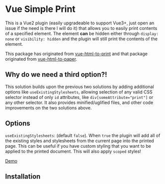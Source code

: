# Vue Simple Print

This is a Vue2 plugin (easily upgradeable to support Vue3+, just open an issue if the need is there I will do it) that allows you to easily print contents of a specified element. The element **can** be hidden either through `display: none` or `visibility: hidden` and the plugin will still print the contents of the element.

This package has originated from [vue-html-to-print](https://www.npmjs.com/package/vue-html-to-print) and that package originated from [vue-html-to-paper](https://github.com/mycurelabs/vue-html-to-paper).

## Why do we need a third option?!

This solution builds upon the previous two solutions by adding additional options like `useExistingStylesheets`, allowing selection of any valid CSS selector instead of only `id` attributes, like `div[someAttribute="print"]` or any other selector. It also provides minified/uglified files, and other code improvements on the two solutions above.

## Options

`useExistingStylesheets`: (default `false`). When `true` the plugin will add all of the existing styles and stylesheets from the current page into the printed page. This can be useful if you have custom styling that you want to be applied to the printed document. This will also apply `scoped` styles!

[Demo](https://codepen.io/Niickles/pen/podeVrL)

## Installation
